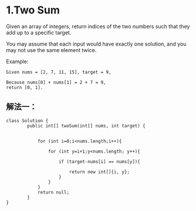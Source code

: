# 1.Two Sum

Given an array of integers, return indices of the two numbers such that they add up to a specific target.

You may assume that each input would have exactly one solution, and you may not use the same element twice.

Example:

	Given nums = [2, 7, 11, 15], target = 9,
	
	Because nums[0] + nums[1] = 2 + 7 = 9,
	return [0, 1].



## 解法一：


	class Solution {
	        public int[] twoSum(int[] nums, int target) {
	
	            
	            for (int i=0;i<nums.length;i++){
	
	                for (int y=i+1;y<nums.length; y++){
	                    
	                    if (target-nums[i] == nums[y]){
	                       
	                        return new int[]{i, y};
	                    }     
	                }
	            }
	            return null;
	        }
	}